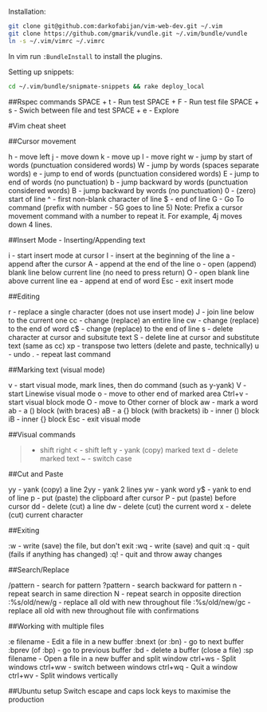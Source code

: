 Installation:

```Bash
git clone git@github.com:darkofabijan/vim-web-dev.git ~/.vim
git clone https://github.com/gmarik/vundle.git ~/.vim/bundle/vundle
ln -s ~/.vim/vimrc ~/.vimrc
```

In vim run <code>:BundleInstall</code> to install the plugins.

Setting up snippets:

```Bash
cd ~/.vim/bundle/snipmate-snippets && rake deploy_local
```

##Rspec commands
SPACE + t - Run test
SPACE + F - Run test file
SPACE + s - Swich between file and test
SPACE + e - Explore 

#Vim cheat sheet

##Cursor movement

h - move left
j - move down
k - move up
l - move right
w - jump by start of words (punctuation considered words)
W - jump by words (spaces separate words)
e - jump to end of words (punctuation considered words)
E - jump to end of words (no punctuation)
b - jump backward by words (punctuation considered words)
B - jump backward by words (no punctuation)
0 - (zero) start of line
^ - first non-blank character of line
$ - end of line
G - Go To command (prefix with number - 5G goes to line 5)
Note: Prefix a cursor movement command with a number to repeat it. For example, 4j moves down 4 lines.

##Insert Mode - Inserting/Appending text

i - start insert mode at cursor
I - insert at the beginning of the line
a - append after the cursor
A - append at the end of the line
o - open (append) blank line below current line (no need to press return)
O - open blank line above current line
ea - append at end of word
Esc - exit insert mode

##Editing

r - replace a single character (does not use insert mode)
J - join line below to the current one
cc - change (replace) an entire line
cw - change (replace) to the end of word
c$ - change (replace) to the end of line
s - delete character at cursor and subsitute text
S - delete line at cursor and substitute text (same as cc)
xp - transpose two letters (delete and paste, technically)
u - undo
. - repeat last command

##Marking text (visual mode)

v - start visual mode, mark lines, then do command (such as y-yank)
V - start Linewise visual mode
o - move to other end of marked area
Ctrl+v - start visual block mode
O - move to Other corner of block
aw - mark a word
ab - a () block (with braces)
aB - a {} block (with brackets)
ib - inner () block
iB - inner {} block
Esc - exit visual mode

##Visual commands

> - shift right
< - shift left
y - yank (copy) marked text
d - delete marked text
~ - switch case

##Cut and Paste

yy - yank (copy) a line
2yy - yank 2 lines
yw - yank word
y$ - yank to end of line
p - put (paste) the clipboard after cursor
P - put (paste) before cursor
dd - delete (cut) a line
dw - delete (cut) the current word
x - delete (cut) current character

##Exiting

:w - write (save) the file, but don't exit
:wq - write (save) and quit
:q - quit (fails if anything has changed)
:q! - quit and throw away changes

##Search/Replace

/pattern - search for pattern
?pattern - search backward for pattern
n - repeat search in same direction
N - repeat search in opposite direction
:%s/old/new/g - replace all old with new throughout file
:%s/old/new/gc - replace all old with new throughout file with confirmations

##Working with multiple files

:e filename - Edit a file in a new buffer
:bnext (or :bn) - go to next buffer
:bprev (of :bp) - go to previous buffer
:bd - delete a buffer (close a file)
:sp filename - Open a file in a new buffer and split window
ctrl+ws - Split windows
ctrl+ww - switch between windows
ctrl+wq - Quit a window
ctrl+wv - Split windows vertically

##Ubuntu setup
Switch escape and caps lock keys to maximise the production
